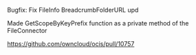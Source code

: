 Bugfix: Fix FileInfo BreadcrumbFolderURL upd

Made GetScopeByKeyPrefix function as a private method of the FileConnector

https://github.com/owncloud/ocis/pull/10757
